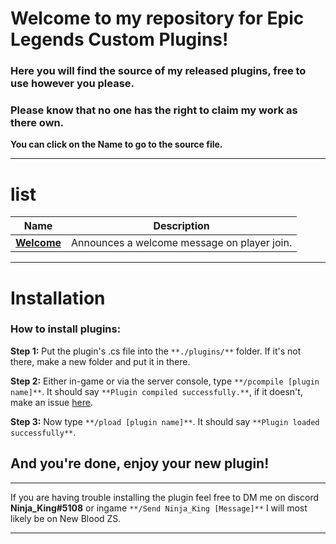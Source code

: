 # Welcome to my repository for Epic Legends Custom Plugins!
### Here you will find the source of my released plugins, free to use however you please.

### **Please know that no one has the right to claim my work as there own.**

**You can click on the Name to go to the source file.**
___________________________________________________________________________
# list

| Name | Description |
| ------------- | -----|
|  **[Welcome](https://github.com/TeamEpicLegends/Released-Custom-Plugins-Commands/blob/main/Plugins/Welcome.cs)** | Announces a welcome message on player join.
___________________________________________________________________________

# Installation

### How to install plugins:
**Step 1:** Put the plugin's .cs file into the `**./plugins/**` folder. If it's not there, make a new folder and put it in there.

**Step 2:** Either in-game or via the server console, type `**/pcompile [plugin name]**`. It should say `**Plugin compiled successfully.**`, if it doesn't, make an issue [here](https://github.com/TeamEpicLegends/Released-Custom-Plugins-Commands/issues).

**Step 3:** Now type `**/pload [plugin name]**`. It should say `**Plugin loaded successfully**`.

## And you're done, enjoy your new plugin!
___________________________________________________________________________

If you are having trouble installing the plugin feel free to DM me on discord **Ninja_King#5108** or ingame `**/Send Ninja_King [Message]**` I will most likely be on New Blood ZS.
___________________________________________________________________________
